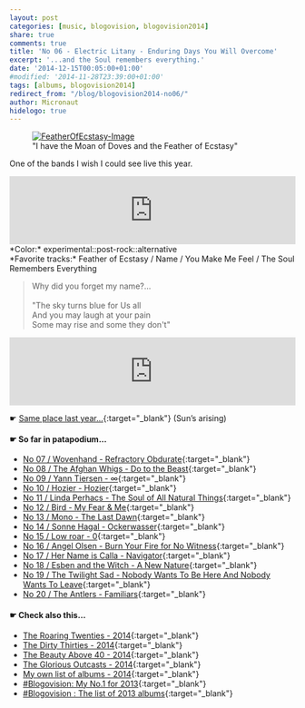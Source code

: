 ```yaml
---
layout: post
categories: [music, blogovision, blogovision2014]
share: true
comments: true
title: 'No 06 - Electric Litany - Enduring Days You Will Overcome'
excerpt: '...and the Soul remembers everything.'
date: '2014-12-15T00:05:00+01:00'
#modified: '2014-11-28T23:39:00+01:00'
tags: [albums, blogovision2014]
redirect_from: "/blog/blogovision2014-no06/"
author: Micronaut
hidelogo: true
---
```

<figure>
	<a href="{{ site.external_data_url }}/images/posts/blogovision/FeatherOfEcstasy.jpg"><img src="{{ site.external_data_url }}/images/posts/blogovision/FeatherOfEcstasy.jpg" alt="FeatherOfEcstasy-Image" class="center"/></a>
    <figcaption>"I have the Moan of Doves and the Feather of Ecstasy"</figcaption>
</figure>

One of the bands I wish I could see live this year.

<iframe style="border: 0; width: 100%; height: 120px;" src="https://bandcamp.com/EmbeddedPlayer/album=1829925206/size=large/bgcol=ffffff/linkcol=0687f5/tracklist=false/artwork=small/track=2844579499/transparent=true/" seamless><a href="http://innerear.bandcamp.com/album/enduring-days-you-will-overcome">Enduring Days You Will Overcome by Electric Litany</a>&nbsp;</iframe>
*Color:* experimental::post-rock::alternative<br/>
*Favorite tracks:* Feather of Ecstasy / Name / You Make Me Feel / The Soul Remembers Everything

> Why did you forget my name?...<br/>
> <br/>
> "The sky turns blue for Us all<br/>
> And you may laugh at your pain<br/>
> Some may rise and some they don't"<br/>

<iframe style="border: 0; width: 100%; height: 120px;" src="https://bandcamp.com/EmbeddedPlayer/album=1829925206/size=large/bgcol=ffffff/linkcol=0687f5/tracklist=false/artwork=small/track=1041654058/transparent=true/" seamless><a href="http://innerear.bandcamp.com/album/enduring-days-you-will-overcome">Enduring Days You Will Overcome by Electric Litany</a>&nbsp;</iframe>

&#x261B; [Same place last year...](http://themicronaut.tumblr.com/post/70090187466/blogovision2013-no06){:target="_blank"} (Sun’s arising)

#### &#x261B; So far in patapodium...
* [No 07 / Wovenhand - Refractory Obdurate](/music/blogovision/blogovision2014/blogovision2014-no07){:target="_blank"}
* [No 08 / The Afghan Whigs - Do to the Beast](/music/blogovision/blogovision2014/blogovision2014-no08){:target="_blank"}
* [No 09 / Yann Tiersen - ∞](/music/blogovision/blogovision2014/blogovision2014-no09){:target="_blank"}
* [No 10 / Hozier - Hozier](/music/blogovision/blogovision2014/blogovision2014-no10){:target="_blank"}
* [No 11 / Linda Perhacs - The Soul of All Natural Things](/music/blogovision/blogovision2014/blogovision2014-no11){:target="_blank"}
* [No 12 / Bird - My Fear & Me](/music/blogovision/blogovision2014/blogovision2014-no12){:target="_blank"}
* [No 13 / Mono - The Last Dawn](/music/blogovision/blogovision2014/blogovision2014-no13){:target="_blank"}
* [No 14 / Sonne Hagal - Ockerwasser](/music/blogovision/blogovision2014/blogovision2014-no14){:target="_blank"}
* [No 15 / Low roar - 0](/music/blogovision/blogovision2014/blogovision2014-no15){:target="_blank"}
* [No 16 / Angel Olsen - Burn Your Fire for No Witness](/music/blogovision/blogovision2014/blogovision2014-no16){:target="_blank"}
* [No 17 / Her Name is Calla - Navigator](/music/blogovision/blogovision2014/blogovision2014-no17){:target="_blank"}
* [No 18 / Esben and the Witch - A New Nature](/music/blogovision/blogovision2014/blogovision2014-no18){:target="_blank"}
* [No 19 / The Twilight Sad - Nobody Wants To Be Here And Nobody Wants To Leave](/music/blogovision/blogovision2014/blogovision2014-no19){:target="_blank"}
* [No 20 / The Antlers - Familiars](/music/blogovision/blogovision2014/blogovision2014-no20){:target="_blank"}

#### &#x261B; Check also this…
* [The Roaring Twenties - 2014](/music/blogovision/blogovision2014/blogovision2014-the-roaring-twenties){:target="_blank"}
* [The Dirty Thirties - 2014](/music/blogovision/blogovision2014/blogovision2014-the-dirty-thirties){:target="_blank"}
* [The Beauty Above 40 - 2014](/music/blogovision/blogovision2014/blogovision2014-the-beauty-above-40){:target="_blank"}
* [The Glorious Outcasts - 2014](/music/blogovision/blogovision2014/blogovision2014-the-glorious-outcasts-2014){:target="_blank"}
* [My own list of albums - 2014](/music/blogovision/blogovision2014/complete-list-2014){:target="_blank"}
* [#Blogovision: My No.1 for 2013](/music/blogovision/blogovision2013/blogovision2013-no01){:target="_blank"}
* [#Blogovision : The list of 2013 albums](/music/blogovision/blogovision2013/blogovision-my-own-list-of-2013-nominees-albums){:target="_blank"}